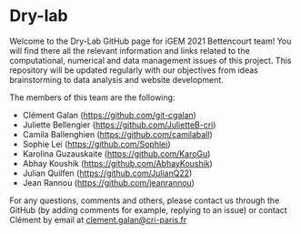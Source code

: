 # Dry-lab
Welcome to the Dry-Lab GitHub page for iGEM 2021 Bettencourt team! You will find there all the relevant information and links related to the computational, numerical and data management issues of this project. This repository will be updated regularly with our objectives from ideas brainstorming to data analysis and website development. 

The members of this team are the following: 

- Clément Galan (https://github.com/git-cgalan) 
- Juliette Bellengier (https://github.com/JulietteB-cri) 
- Camila Ballenghien (https://github.com/camilaball) 
- Sophie Lei (https://github.com/Sophlei) 
- Karolina Guzauskaite (https://github.com/KaroGu) 
- Abhay Koushik (https://github.com/AbhayKoushik)
- Julian Quilfen (https://github.com/JulianQ22)
- Jean Rannou (https://github.com/jeanrannou)

For any questions, comments and others, please contact us through the GitHub (by adding comments for example, replying to an issue) or contact Clément by email at clement.galan@cri-paris.fr
